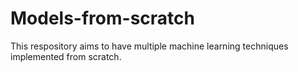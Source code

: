 # Models-from-scratch
This respository aims to have multiple machine learning techniques implemented from scratch.
